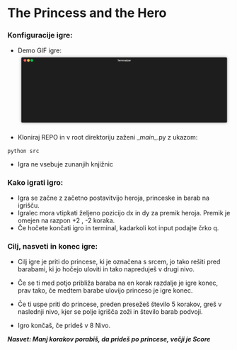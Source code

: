 # The Princess and the Hero
### Konfiguracije igre:

* Demo GIF igre: ![Demo of Princess and the Hero](https://github.com/ethernal12/The-Princess-and-the-Hero/blob/implement_end_game_logic/game_demo.gif)

* Kloniraj REPO in v root direktoriju zaženi \__main__.py z ukazom: 
~~~
python src
~~~
* Igra ne vsebuje zunanjih knjižnic
### Kako igrati igro:
* Igra se začne z začetno postavitvijo heroja, princeske in barab na igrišču.
* Igralec mora vtipkati željeno pozicijo dx in dy za premik heroja. Premik je omejen na razpon +2 , -2 koraka.
* Če hočete končati igro in terminal, kadarkoli kot input podajte črko q.
### Cilj, nasveti in konec igre:
* Cilj igre je priti do princese, ki je označena s srcem, jo tako rešiti pred barabami, ki jo hočejo uloviti in tako napreduješ v drugi nivo.

* Če se ti med potjo približa baraba na en korak razdalje je igre konec, prav tako, če medtem barabe ulovijo princeso je igre konec.
* Če ti uspe priti do princese, preden presežeš število 5 korakov, greš v naslednji nivo, kjer se polje igrišča zoži in število barab podvoji.
* Igro končaš, če prideš v 8 Nivo.

***Nasvet: Manj korakov porabiš, da prideš po princese, večji je Score***
